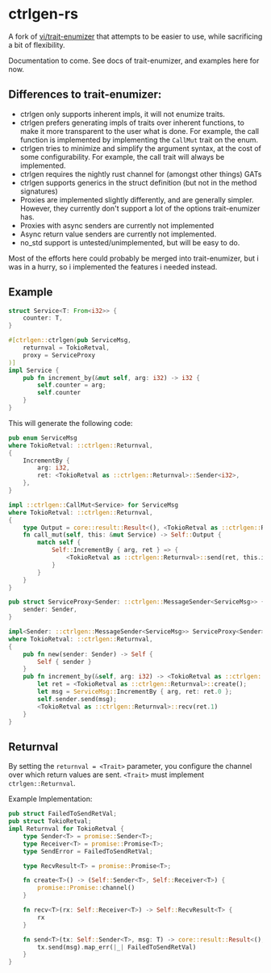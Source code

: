 # ctrlgen-rs

A fork of [vi/trait-enumizer](https://github.com/vi/trait-enumizer) that attempts to be easier to use,
while sacrificing a bit of flexibility.

Documentation to come. See docs of trait-enumizer, and examples here for now.

## Differences to trait-enumizer:
 - ctrlgen only supports inherent impls, it will not enumize traits.
 - ctrlgen prefers generating impls of traits over inherent functions, to
   make it more transparent to the user what is done. For example, the call function
   is implemented by implementing the `CallMut` trait on the enum.
 - ctrlgen tries to minimize and simplify the argument syntax, at the cost of some configurability.
   For example, the call trait will always be implemented.
 - ctrlgen requires the nightly rust channel for (amongst other things) GATs
 - ctrlgen supports generics in the struct definition (but not in the method signatures)
 - Proxies are implemented slightly differently, and are generally simpler. However, they currently
   don't support a lot of the options trait-enumizer has.
 - Proxies with async senders are currently not implemented
 - Async return value senders are currently not implemented.
 - no_std support is untested/unimplemented, but will be easy to do.

Most of the efforts here could probably be merged into trait-enumizer, but i was in a hurry,
so i implemented the features i needed instead.

## Example

```rust
struct Service<T: From<i32>> {
    counter: T,
}

#[ctrlgen::ctrlgen(pub ServiceMsg,
    returnval = TokioRetval,
    proxy = ServiceProxy
)]
impl Service {
    pub fn increment_by(&mut self, arg: i32) -> i32 {
        self.counter = arg;
        self.counter
    }
}
```

This will generate the following code:

```rust
pub enum ServiceMsg
where TokioRetval: ::ctrlgen::Returnval,
{
    IncrementBy {
        arg: i32,
        ret: <TokioRetval as ::ctrlgen::Returnval>::Sender<i32>,
    },
}

impl ::ctrlgen::CallMut<Service> for ServiceMsg
where TokioRetval: ::ctrlgen::Returnval,
{
    type Output = core::result::Result<(), <TokioRetval as ::ctrlgen::Returnval>::SendError>;
    fn call_mut(self, this: &mut Service) -> Self::Output {
        match self {
            Self::IncrementBy { arg, ret } => {
                <TokioRetval as ::ctrlgen::Returnval>::send(ret, this.increment_by(arg))
            }
        }
    }
}

pub struct ServiceProxy<Sender: ::ctrlgen::MessageSender<ServiceMsg>> {
    sender: Sender,
}

impl<Sender: ::ctrlgen::MessageSender<ServiceMsg>> ServiceProxy<Sender>
where TokioRetval: ::ctrlgen::Returnval,
{
    pub fn new(sender: Sender) -> Self {
        Self { sender }
    }
    pub fn increment_by(&self, arg: i32) -> <TokioRetval as ::ctrlgen::Returnval>::RecvResult<i32> {
        let ret = <TokioRetval as ::ctrlgen::Returnval>::create();
        let msg = ServiceMsg::IncrementBy { arg, ret: ret.0 };
        self.sender.send(msg);
        <TokioRetval as ::ctrlgen::Returnval>::recv(ret.1)
    }
}
```
## Returnval

By setting the `returnval = <Trait>` parameter, you configure the channel over which return values are sent.
`<Trait>` must implement `ctrlgen::Returnval`. 

Example Implementation:

```rust
pub struct FailedToSendRetVal;
pub struct TokioRetval;
impl Returnval for TokioRetval {
    type Sender<T> = promise::Sender<T>;
    type Receiver<T> = promise::Promise<T>;
    type SendError = FailedToSendRetVal;

    type RecvResult<T> = promise::Promise<T>;

    fn create<T>() -> (Self::Sender<T>, Self::Receiver<T>) {
        promise::Promise::channel()
    }

    fn recv<T>(rx: Self::Receiver<T>) -> Self::RecvResult<T> {
        rx
    }

    fn send<T>(tx: Self::Sender<T>, msg: T) -> core::result::Result<(), Self::SendError> {
        tx.send(msg).map_err(|_| FailedToSendRetVal)
    }
}
```
